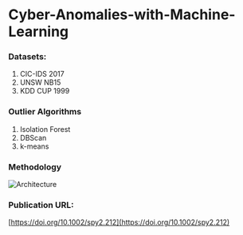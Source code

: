 # Cyber-Anomalies-with-Machine-Learning

### Datasets:

1. CIC-IDS 2017 
2. UNSW NB15
3. KDD CUP 1999

### Outlier Algorithms

1. Isolation Forest
2. DBScan
3. k-means

### Methodology
![Architecture](https://ibb.co/grpLCx8)

### Publication URL:

[https://doi.org/10.1002/spy2.212](https://doi.org/10.1002/spy2.212)
